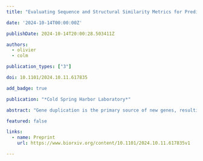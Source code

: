 ```yaml
---
title: "Evaluating Sequence and Structural Similarity Metrics for Predicting Shared Paralog Functions"

date: '2024-10-14T00:00:00Z'

publishDate: 2024-10-14T20:00:28.503411Z

authors: 
  - olivier
  - colm

publication_types: ["3"]

doi: 10.1101/2024.10.11.617835

add_badge: true

publication: "*Cold Spring Harbor Laboratory*"

abstract: "Gene duplication is the primary source of new genes, resulting in most genes having identifiable paralogs. Over evolutionary time scales, paralog pairs may diverge in some respects but many retain the ability to perform the same functional role. Protein sequence identity is often used as a proxy for functional similarity and can predict shared functions between paralogs as revealed by synthetic lethal experiments. However, the advent of alternative protein representations, including embeddings from protein language models (PLMs) and predicted structures from AlphaFold, raises the possibility that alternative similarity metrics could better capture functional similarity between paralogs. Here, using two species (budding yeast and human) and two different definitions of shared functionality (shared protein-protein interactions, synthetic lethality) we evaluated a variety of alternative similarity metrics. For some tasks, predicted structural similarity or PLM embedding similarity outperform sequence identity, but more importantly these similarity metrics are not redundant with sequence identity, i.e. combining them with sequence identity leads to improved predictions of shared functionality. By adding contextual features, representing similarity to homologous proteins within and across species, we can significantly enhance our predictions of shared paralog functionality. Overall, our results suggest that alternative similarity metrics capture complementary aspects of functional similarity beyond sequence identity alone."

featured: false

links:
  - name: Preprint
    url: https://www.biorxiv.org/content/10.1101/2024.10.11.617835v1

---
```

